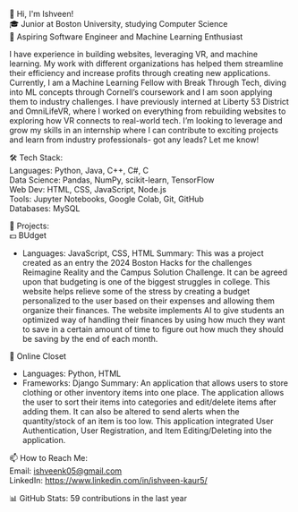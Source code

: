 <!--
**ishveenk9/ishveenk9** is a ✨ _special_ ✨ repository because its `README.md` (this file) appears on your GitHub profile.

Here are some ideas to get you started:

- 🔭 I’m currently working on ...
- 🌱 I’m currently learning ...
- 👯 I’m looking to collaborate on ...
- 🤔 I’m looking for help with ...
- 💬 Ask me about ...
- 📫 How to reach me: ...
- 😄 Pronouns: ...
- ⚡ Fun fact: ...
-->
👋 Hi, I'm Ishveen!  
🎓 Junior at Boston University, studying Computer Science  
🔭 Aspiring Software Engineer and Machine Learning Enthusiast    

I have experience in building websites, leveraging VR, and machine learning. My work with different organizations has helped them streamline their efficiency and increase profits through creating new applications. Currently, I am a Machine Learning Fellow with Break Through Tech, diving into ML concepts through Cornell’s coursework and I am soon applying them to industry challenges. I have previously interned at Liberty 53 District and OmniLifeVR, where I worked on everything from rebuilding websites to exploring how VR connects to real-world tech. I’m looking to leverage and grow my skills in an internship where I can contribute to exciting projects and learn from industry professionals- got any leads? Let me know!

🛠 Tech Stack:  
Languages: Python, Java, C++, C#, C  
Data Science: Pandas, NumPy, scikit-learn, TensorFlow  
Web Dev: HTML, CSS, JavaScript, Node.js  
Tools: Jupyter Notebooks, Google Colab, Git, GitHub  
Databases: MySQL
 
🚀 Projects:  
💵 BUdget
- Languages: JavaScript, CSS, HTML
Summary: This was a project created as an entry the 2024 Boston Hacks for the challenges Reimagine Reality and the Campus Solution Challenge. It can be agreed upon that budgeting is one of the biggest struggles in college. This website helps relieve some of the stress by creating a budget personalized to the user based on their expenses and allowing them organize their finances. The website implements AI to give students an optimized way of handling their finances by using how much they want to save in a certain amount of time to figure out how much they should be saving by the end of each month. 

👗 Online Closet
- Languages: Python, HTML
- Frameworks: Django
Summary: An application that allows users to store clothing or other inventory items into one place. The application allows the user to sort their items into categories and edit/delete items after adding them. It can also be altered to send alerts when the quantity/stock of an item is too low. This application integrated User Authentication, User Registration, and Item Editing/Deleting into the application.


📫 How to Reach Me:  
Email: ishveenk05@gmail.com  
LinkedIn: https://www.linkedin.com/in/ishveen-kaur5/


📊 GitHub Stats: 59 contributions in the last year
 


 
